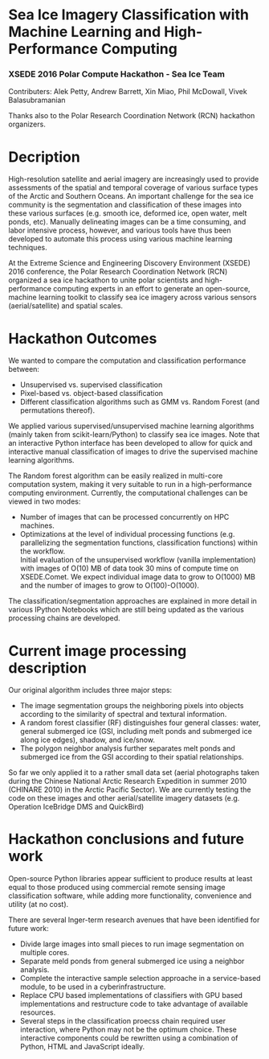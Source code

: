 # Sea Ice Imagery Classification with Machine Learning and High-Performance Computing
### XSEDE 2016 Polar Compute Hackathon - Sea Ice Team
 
Contributers: Alek Petty, Andrew Barrett, Xin Miao, Phil McDowall, Vivek Balasubramanian    

Thanks also to the Polar Research Coordination Network (RCN) hackathon organizers.

# Decription

High-resolution satellite and aerial imagery are increasingly used to provide assessments of the spatial and temporal coverage of various surface types of the Arctic and Southern Oceans. An important challenge for the sea ice community is the segmentation and classification of these images into these various surfaces (e.g. smooth ice, deformed ice, open water, melt ponds, etc). Manually delineating images can be a time consuming, and labor intensive process, however, and various tools have thus been developed to automate this process using various machine learning techniques. 

At the Extreme Science and Engineering Discovery Environment (XSEDE) 2016 conference, the Polar Research Coordination Network (RCN) organized a sea ice hackathon to unite polar scientists and high-performance computing experts in an effort to generate an open-source, machine learning toolkit to classify sea ice imagery across various sensors (aerial/satellite) and spatial scales.

# Hackathon Outcomes

We wanted to compare the computation and classification performance between:   
- Unsupervised vs. supervised classification     
- Pixel-based vs. object-based classification      
- Different classification algorithms such as GMM vs. Random Forest (and permutations thereof).   

We applied various supervised/unsupervised machine learning algorithms (mainly taken from scikit-learn/Python) to classify sea ice images. Note that an interactive Python interface has been developed to allow for quick and interactive manual classification of images to drive the supervised machine learning algorithms.

The Random forest algorithm can be easily realized in  multi-core computation system, making it very suitable to run in a high-performance computing environment. Currently, the computational challenges can be viewed in two modes:    
- Number of images that can be processed concurrently on HPC machines.      
- Optimizations at the level of individual processing functions (e.g. parallelizing the segmentation functions, classification functions) within the workflow.    
Initial evaluation of the unsupervised workflow (vanilla implementation) with images of O(10) MB of data took 30 mins of compute time on XSEDE.Comet. We expect individual image data to grow to O(1000) MB and the number of images to grow to O(100)-O(1000).

The classification/segmentation approaches are explained in more detail in various IPython Notebooks which are still being updated as the various processing chains are developed.

# Current image processing description

Our original algorithm includes three major steps:    
- The image segmentation groups the neighboring pixels into objects according to the similarity of spectral and textural information.  
- A random forest classifier (RF) distinguishes four general classes: water, general submerged ice (GSI, including melt ponds and submerged ice along ice edges), shadow, and ice/snow.        
- The polygon neighbor analysis further separates melt ponds and submerged ice from the GSI according to their spatial relationships. 

So far we only applied it to a rather small data set (aerial photographs taken during the Chinese National Arctic Research Expedition in summer 2010 (CHINARE 2010) in the Arctic Pacific Sector). We are currently testing the code on these images and other aerial/satellite imagery datasets (e.g. Operation IceBridge DMS and QuickBird)

# Hackathon conclusions and future work

Open-source Python libraries appear sufficient to produce results at least equal to those produced using commercial remote sensing image classification software, while adding more functionality, convenience and utility (at no cost). 

There are several lnger-term research avenues that have been identified for future work:   
- Divide large images into small pieces to run image segmentation on multiple cores.    
- Separate meld ponds from general submerged ice using a neighbor analysis.    
- Complete the interactive sample selection approache in a service-based module, to be used in a cyberinfrastructure.    
- Replace CPU based implementations of classifiers with GPU based implementations and restructure code to take advantage of available resources.    
- Several steps in the classification proecss chain required user interaction, where Python may not be the optimum choice. These interactive components could be rewritten using a combination of Python, HTML and JavaScript ideally.   


